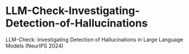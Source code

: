 # LLM-Check-Investigating-Detection-of-Hallucinations
LLM-Check: Investigating Detection of Hallucinations in Large Language Models (NeurIPS 2024)
